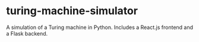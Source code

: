 # turing-machine-simulator
A simulation of a Turing machine in Python. Includes a React.js frontend and a Flask backend.

